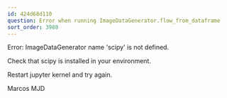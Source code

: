 ```yaml
---
id: 424d68d110
question: Error when running ImageDataGenerator.flow_from_dataframe
sort_order: 3980
---
```


Error: ImageDataGenerator name 'scipy' is not defined.

Check that scipy is installed in your environment.

Restart jupyter kernel and try again.

Marcos MJD

